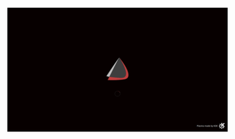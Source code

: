 ![alt text](https://github.com/smokey5787/EOS-Loading-KDE-ARM/blob/main/EOS-Loading-KDE-ARM/contents/previews/splash.png "preview")
